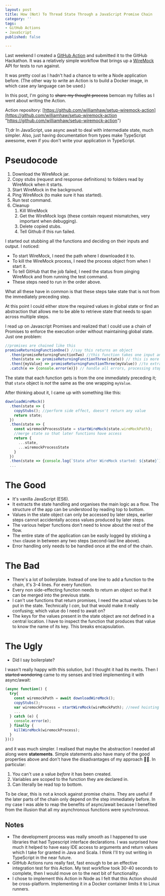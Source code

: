 ```yaml
---
layout: post
title: How (Not) To Thread State Through a JavaScript Promise Chain
category: ''
tags:
- GitHub Actions
- JavaScript
published: false

---
```

Last weekend I created a [GitHub Action](https://github.com/features/actions) and submitted it to the GitHub Hackathon. It was a relatively simple workflow that brings up a [WireMock](http://wiremock.org/) API for tests to run against.

It was pretty cool as I hadn't had a chance to write a Node application before. (The other way to write an Action is to build a Docker image, in which case any language can be used.)

In this post, I'm going to ~~share my thought process~~ bemoan my follies as I went about writing the Action.

Action repository: [https://github.com/williamhaw/setup-wiremock-action](https://github.com/williamhaw/setup-wiremock-action "https://github.com/williamhaw/setup-wiremock-action")

Tl;dr In JavaScript, use async await to deal with intermediate state, much simpler. Also, just having documentation from types make TypeScript awesome, even if you don't write your application in TypeScript.

<!--excerpt-->

# Pseudocode

1. Download the WireMock jar.
2. Copy stubs (request and response definitions) to folders read by WireMock when it starts.
3. Start WireMock in the background.
4. Ping WireMock (to make sure it has started).
5. Run test command.
6. Cleanup
   1. Kill WireMock
   2. Get the WireMock logs (these contain request mismatches, very important when debugging).
   3. Delete copied stubs.
   4. Tell Github if this run failed.

I started out stubbing all the functions and deciding on their inputs and output. I noticed:

* To start WireMock, I need the path where I downloaded it to.
* To kill the WireMock process, I need the process object from when I start it.
* To tell GitHub that the job failed, I need the status from pinging WireMock and from running the test command.
* These steps need to run in the order above.

What all these have in common is that these steps take state that is not from the immediately preceding step.

At this point I could either store the required values in global state or find an abstraction that allows me to be able to retrieve state that needs to span across multiple steps.

I read up on Javascript Promises and realized that I could use a chain of Promises to enforce the execution order without maintaining global state. Just one problem:

```javascript
//promises are chained like this
promiseReturningFunctionOne() //say this returns an object
  .then(promiseReturningFunctionTwo) //this function takes one input and returns a Promise
  .then(state => promiseReturningFunctionThree(state)) // this is more explicit passing of state
  .then({myValue} => promiseReturningFunctionThree(myValue)) //to extract one value out of the preceeding state
  .catch(e => {console.error(e)}) // handle all errors, processing stops at the first function that throws an error
```

The state that each function gets is from the one immediately preceding it; that `state` object is _not_ the same as the one wrapping `myValue`.

After thinking about it, I came up with something like this:

```javascript
downloadWireMock()
  .then(state => {
    copyStubs(); //perform side effect, doesn't return any value
    return state;
  })
  .then(state => {
    const wiremockProcessState = startWireMock(state.wireMockPath);
    //merge state so that later functions have access
    return {
      ...state,
      ...wiremockProcessState
    }
  })
  .then(state => {console.log(`State after WireMock started: ${state}`)})
  ...
```

# The Good

* It's vanilla JavaScript (ES6).
* It extracts the state handling and organises the main logic as a flow. The structure of the app can be understood by reading top to bottom.
* Values in the state object can only be accessed by later steps, earlier steps cannot accidentally access values produced by later steps.
* The various helper functions don't need to know about the rest of the flow.
* The entire state of the application can be easily logged by sticking a `then` clause in between any two steps (second-last line above).
* Error handling only needs to be handled once at the end of the chain.

# The Bad

* There's a lot of boilerplate. Instead of one line to add a function to the chain, it's 3-4 lines. For every function.
* Every non side-effecting function needs to return an object so that it can be merged into the previous state.
* I can't use functions that return promises, I need the actual values to be put in the state. Technically I _can_, but that would make it really confusing; which value do I need to await on?
* The keys for the values present in the state object are not defined in a central location. I have to inspect the function that produces that value to know the name of its key. This breaks encapsulation.

# The Ugly

* Did I say boilerplate?

I wasn't really happy with this solution, but I thought it had its merits. Then I ~~started wondering~~ came to my senses and tried implementing it with async/await:

```javascript
(async function() {
  try{
    const wiremockPath = await downloadWireMock();
    copyStubs();
    var wiremockProcess = startWireMock(wireMockPath); //need hoisting to be referenced in the finally clause
    ...
  } catch (e) {
    console.error(e);
  } finally {
    killWireMock(wiremockProcess);
  }
})()
```

and it was much simpler. I realised that maybe the abstraction I needed all along were **statements**. Simple statements also have many of the good properties above and don't have the disadvantages of my approach 🤦‍♂️. In particular:

1. You can't use a value _before_ it has been created.
2. Variables are scoped to the function they are declared in.
3. Can literally be read top to bottom.

To be clear, this is not a knock against promise chains. They are useful if the later parts of the chain only depend on the step immediately before. In my case I was able to reap the benefits of async/await because I benefited from the illusion that all my asynchronous functions were synchronous.

## Notes

* The development process was really smooth as I happened to use libraries that had Typescript interface declarations. I was surprised how much it helped to have easy IDE access to arguments and return values which I take for granted in Java and Scala. I think I'll try out writing in TypeScript in the near future.
* GitHub Actions runs really fast, fast enough to be an effective integration test for this Action. My test workflow took 30-40 seconds to complete, then I would move on to the next bit of functionality.
* I chose to implement this Action in Node as I felt that this Action should be cross-platform. Implementing it in a Docker container limits it to Linux runners.